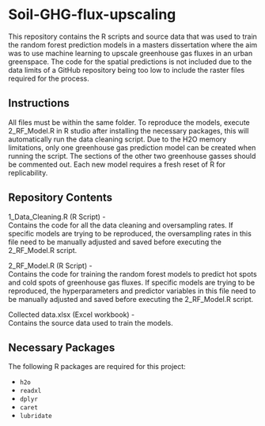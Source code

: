 # Soil-GHG-flux-upscaling

This repository contains the R scripts and source data that was used to train the random forest prediction models in a masters dissertation where the aim was to use machine learning to upscale greenhouse gas fluxes in an urban greenspace. The code for the spatial predictions is not included due to the data limits of a GitHub repository being too low to include the raster files required for the process.

## Instructions

All files must be within the same folder. To reproduce the models, execute 2_RF_Model.R in R studio after installing the necessary packages, this will automatically run the data cleaning script. Due to the H2O memory limitations, only one greenhouse gas prediction model can be created when running the script. The sections of the other two greenhouse gasses should be commented out. Each new model requires a fresh reset of R for replicability.

## Repository Contents

1_Data_Cleaning.R (R Script) - 	
Contains the code for all the data cleaning and oversampling rates. If specific models are trying to be reproduced, the oversampling rates in this file need to be manually adjusted and saved before executing the 2_RF_Model.R script.

2_RF_Model.R (R Script) -		
Contains the code for training the random forest models to predict hot spots and cold spots of greenhouse gas fluxes. If specific models are trying to be reproduced, the hyperparameters and predictor variables in this file need to be manually adjusted and saved before executing the 2_RF_Model.R script.

Collected data.xlsx (Excel workbook) - 		
Contains the source data used to train the models.


## Necessary Packages
The following R packages are required for this project:

- `h2o`
- `readxl`
- `dplyr`
- `caret`
- `lubridate`
